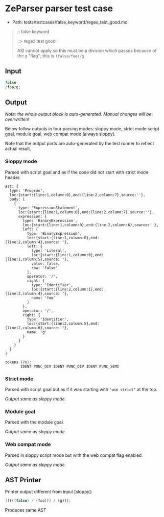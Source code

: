 # ZeParser parser test case

- Path: tests/testcases/false_keyword/regex_test_good.md

> :: false keyword
>
> ::> regex test good
>
> ASI cannot apply so this must be a division which passes because of the `g` "flag"; this is `(false/foo)/g`

## Input

`````js
false
/foo/g;
`````

## Output

_Note: the whole output block is auto-generated. Manual changes will be overwritten!_

Below follow outputs in four parsing modes: sloppy mode, strict mode script goal, module goal, web compat mode (always sloppy).

Note that the output parts are auto-generated by the test runner to reflect actual result.

### Sloppy mode

Parsed with script goal and as if the code did not start with strict mode header.

`````
ast: {
  type: 'Program',
  loc:{start:{line:1,column:0},end:{line:2,column:7},source:''},
  body: [
    {
      type: 'ExpressionStatement',
      loc:{start:{line:1,column:0},end:{line:2,column:7},source:''},
      expression: {
        type: 'BinaryExpression',
        loc:{start:{line:1,column:0},end:{line:2,column:6},source:''},
        left: {
          type: 'BinaryExpression',
          loc:{start:{line:1,column:0},end:{line:2,column:4},source:''},
          left: {
            type: 'Literal',
            loc:{start:{line:1,column:0},end:{line:1,column:5},source:''},
            value: false,
            raw: 'false'
          },
          operator: '/',
          right: {
            type: 'Identifier',
            loc:{start:{line:2,column:1},end:{line:2,column:4},source:''},
            name: 'foo'
          }
        },
        operator: '/',
        right: {
          type: 'Identifier',
          loc:{start:{line:2,column:5},end:{line:2,column:6},source:''},
          name: 'g'
        }
      }
    }
  ]
}

tokens (7x):
       IDENT PUNC_DIV IDENT PUNC_DIV IDENT PUNC_SEMI
`````

### Strict mode

Parsed with script goal but as if it was starting with `"use strict"` at the top.

_Output same as sloppy mode._

### Module goal

Parsed with the module goal.

_Output same as sloppy mode._

### Web compat mode

Parsed in sloppy script mode but with the web compat flag enabled.

_Output same as sloppy mode._

## AST Printer

Printer output different from input [sloppy]:

````js
(((((false) / (foo))) / (g)));
````

Produces same AST
